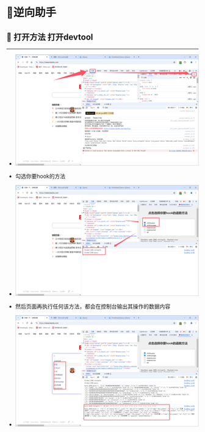 



#  🦓逆向助手


## 🦆 打开方法 打开devtool

---
- ![alt text](image.png)
- 勾选你要hook的方法
- ![alt text](image-1.png)

- 然后页面再执行任何该方法，都会在控制台输出其操作的数据内容
- ![alt text](image-2.png)



